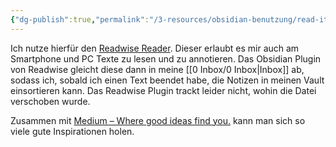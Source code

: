 ```yaml
---
{"dg-publish":true,"permalink":"/3-resources/obsidian-benutzung/read-it-later/","created":"2024-06-23T19:46:00.902+02:00","updated":"2024-04-25T19:46:11.472+02:00"}
---
```



Ich nutze hierfür den [Readwise Reader](https://read.readwise.io). Dieser erlaubt es mir auch am Smartphone und PC Texte zu lesen und zu annotieren. Das Obsidian Plugin von Readwise gleicht diese dann in meine [[0 Inbox/0 Inbox\|Inbox]] ab, sodass ich, sobald ich einen Text beendet habe, die Notizen in meinen Vault einsortieren kann. Das Readwise Plugin trackt leider nicht, wohin die Datei verschoben wurde.

Zusammen mit [Medium – Where good ideas find you.](https://medium.com) kann man sich so viele gute Inspirationen holen.

